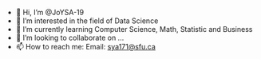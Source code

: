 - 👋 Hi, I’m @JoYSA-19
- 👀 I’m interested in the field of Data Science
- 🌱 I’m currently learning Computer Science, Math, Statistic and Business
- 💞️ I’m looking to collaborate on ...
- 📫 How to reach me: Email: sya171@sfu.ca

<!---
JoYSA-19/JoYSA-19 is a ✨ special ✨ repository because its `README.md` (this file) appears on your GitHub profile.
You can click the Preview link to take a look at your changes.
--->
